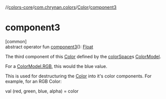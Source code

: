 //[colors-core](../../../index.md)/[com.chrynan.colors](../index.md)/[Color](index.md)/[component3](component3.md)

# component3

[common]\
abstract operator fun [component3](component3.md)(): [Float](https://kotlinlang.org/api/latest/jvm/stdlib/kotlin/-float/index.html)

The third component of this [Color](index.md) defined by the [colorSpace](color-space.md)s [ColorModel](../../com.chrynan.colors.space/-color-model/index.md).

For a [ColorModel.RGB](../../com.chrynan.colors.space/-color-space/index.md), this would the blue value.

This is used for destructuring the [Color](index.md) into it's color components. For example, for an RGB Color:

val (red, green, blue, alpha) = color
